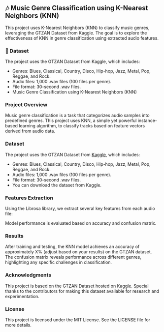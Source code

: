 ## 🎶 **Music Genre Classification using K-Nearest Neighbors (KNN)**
This project uses K-Nearest Neighbors (KNN) to classify music genres, leveraging the GTZAN Dataset from Kaggle. The goal is to explore the effectiveness of KNN in genre classification using extracted audio features.

### 📁 Dataset

The project uses the GTZAN Dataset from Kaggle, which includes:

+ Genres: Blues, Classical, Country, Disco, Hip-hop, Jazz, Metal, Pop, Reggae, and Rock.
+ Audio files: 1,000 .wav files (100 files per genre).
+ File format: 30-second .wav files.
+ Music Genre Classification using K-Nearest Neighbors (KNN)

### Project Overview
Music genre classification is a task that categorizes audio samples into predefined genres. This project uses KNN, a simple yet powerful instance-based learning algorithm, to classify tracks based on feature vectors derived from audio data.

### Dataset
The project uses the GTZAN Dataset from [Kaggle](https://kaggle.com), which includes:

+ Genres: Blues, Classical, Country, Disco, Hip-hop, Jazz, Metal, Pop, Reggae, and Rock.
+ Audio files: 1,000 .wav files (100 files per genre).
+ File format: 30-second .wav files.
+ You can download the dataset from Kaggle.

### Features Extraction
Using the Librosa library, we extract several key features from each audio file:

Model performance is evaluated based on accuracy and confusion matrix.

### Results
After training and testing, the KNN model achieves an accuracy of approximately X% (adjust based on your results) on the GTZAN dataset. The confusion matrix reveals performance across different genres, highlighting any specific challenges in classification.

### Acknowledgments
This project is based on the GTZAN Dataset hosted on Kaggle. Special thanks to the contributors for making this dataset available for research and experimentation.

### License
This project is licensed under the MIT License. See the LICENSE file for more details.
